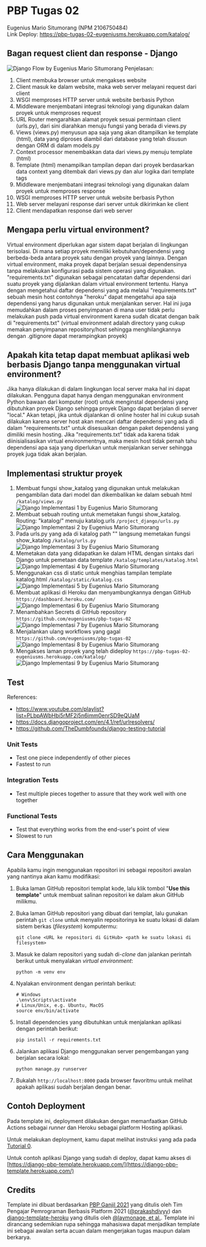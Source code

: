 # PBP Tugas 02
Eugenius Mario Situmorang (NPM 2106750484)
<br/>
Link Deploy: https://pbp-tugas-02-eugeniusms.herokuapp.com/katalog/
<br/>

## Bagan request client dan response - Django
![Django Flow by Eugenius Mario Situmorang](https://github.com/eugeniusms/pbp-tugas-02/blob/main/assets/images/django-flow.jpg?raw=true)
Penjelasan:
1. Client membuka browser untuk mengakses website
2. Client masuk ke dalam website, maka web server melayani request dari client
3. WSGI memproses HTTP server untuk website berbasis Python 
4. Middleware menjembatani integrasi teknologi yang digunakan dalam proyek untuk memproses request
5. URL Router mengarahkan alamat proyek sesuai permintaan client (urls.py), dari sini diarahkan 
   menuju fungsi yang berada di views.py
6. Views (views.py) menyusun apa saja yang akan ditampilkan ke template (html), data yang 
   diproses diambil dari database yang telah disusun dengan ORM di dalam models.py
7. Context processor menembakkan data dari views.py menuju template (html)
8. Template (html) menampilkan tampilan depan dari proyek berdasarkan data context yang ditembak 
   dari views.py dan alur logika dari template tags
9. Middleware menjembatani integrasi teknologi yang digunakan dalam proyek untuk memproses 
   response
10. WSGI memproses HTTP server untuk website berbasis Python
11. Web server melayani response dari server untuk dikirimkan ke client
12. Client mendapatkan response dari web server

## Mengapa perlu virtual environment?

Virtual environment diperlukan agar sistem dapat berjalan di lingkungan terisolasi.
Di mana setiap proyek memiliki kebutuhan/dependensi yang berbeda-beda antara proyek satu
dengan proyek yang lainnya. Dengan virtual environment, maka proyek dapat berjalan sesuai
dependensinya tanpa melakukan konfigurasi pada sistem operasi yang digunakan. "requirements.txt"
digunakan sebagai pencatatan daftar dependensi dari suatu proyek yang dijalankan dalam virtual
environment tertentu. Hanya dengan mengetahui daftar dependensi yang ada melalui "requirements.txt" sebuah mesin host contohnya "heroku" dapat mengetahui apa saja dependensi yang harus digunakan untuk menjalankan server. Hal ini juga memudahkan dalam proses penyimpanan di mana user
tidak perlu melakukan push pada virtual environment karena sudah dicatat dengan baik di "requirements.txt" (virtual environment adalah directory yang cukup memakan penyimpanan repository/host sehingga menghilangkannya dengan .gitignore dapat merampingkan proyek)

## Apakah kita tetap dapat membuat aplikasi web berbasis Django tanpa menggunakan virtual environment?

Jika hanya dilakukan di dalam lingkungan local server maka hal ini dapat dilakukan. Pengguna dapat hanya dengan menggunakan environment Python bawaan dari komputer (root) untuk menginstal dependensi yang dibutuhkan proyek Django sehingga proyek Django dapat berjalan di server "local." Akan tetapi, jika untuk dijalankan di online hoster hal ini cukup susah dilakukan karena server host akan mencari daftar dependensi yang ada di dalam "requirements.txt" untuk disesuaikan dengan paket dependensi yang dimiliki mesin hosting. Jika "requirements.txt" tidak ada karena tidak diinisialisasikan virtual environmentnya, maka mesin host tidak pernah tahu dependensi apa saja yang diperlukan untuk menjalankan server sehingga proyek juga tidak akan berjalan.

## Implementasi struktur proyek
1. Membuat fungsi show_katalog yang digunakan untuk melakukan pengambilan data dari model dan dikembalikan ke dalam sebuah html
   `/katalog/views.py`
   ![Django Implementasi 1 by Eugenius Mario Situmorang](https://github.com/eugeniusms/pbp-tugas-02/blob/main/assets/images/implementasi-01.jpg?raw=true)
2. Membuat sebuah routing untuk memetakan fungsi show_katalog. Routing: "katalog/" menuju katalog.urls
   `/project_django/urls.py`
   ![Django Implementasi 2 by Eugenius Mario Situmorang](https://github.com/eugeniusms/pbp-tugas-02/blob/main/assets/images/implementasi-02.jpg?raw=true)
3. Pada urls.py yang ada di katalog path "" langsung memetakan fungsi show_katalog
   `/katalog/urls.py`
   ![Django Implementasi 3 by Eugenius Mario Situmorang](https://github.com/eugeniusms/pbp-tugas-02/blob/main/assets/images/implementasi-03.jpg?raw=true)
4. Memetakan data yang didapatkan ke dalam HTML dengan sintaks dari Django untuk pemetaan data template
   `/katalog/templates/katalog.html`
   ![Django Implementasi 4 by Eugenius Mario Situmorang](https://github.com/eugeniusms/pbp-tugas-02/blob/main/assets/images/implementasi-04.jpg?raw=true)
5. Menggunakan css di static untuk menghias tampilan template katalog.html
   `/katalog/static/katalog.css`
   ![Django Implementasi 5 by Eugenius Mario Situmorang](https://github.com/eugeniusms/pbp-tugas-02/blob/main/assets/images/implementasi-05.jpg?raw=true)
6. Membuat aplikasi di Heroku dan menyambungkannya dengan GitHub
   `https://dashboard.heroku.com/`
   ![Django Implementasi 6 by Eugenius Mario Situmorang](https://github.com/eugeniusms/pbp-tugas-02/blob/main/assets/images/implementasi-06.jpg?raw=true)
7. Menambahkan Secrets di GitHub repository
   `https://github.com/eugeniusms/pbp-tugas-02`
   ![Django Implementasi 7 by Eugenius Mario Situmorang](https://github.com/eugeniusms/pbp-tugas-02/blob/main/assets/images/implementasi-07.jpg?raw=true)
8. Menjalankan ulang workflows yang gagal
   `https://github.com/eugeniusms/pbp-tugas-02`
   ![Django Implementasi 8 by Eugenius Mario Situmorang](https://github.com/eugeniusms/pbp-tugas-02/blob/main/assets/images/implementasi-08.jpg?raw=true)
9. Mengakses laman proyek yang telah dideploy
   `https://pbp-tugas-02-eugeniusms.herokuapp.com/katalog/`
   ![Django Implementasi 9 by Eugenius Mario Situmorang](https://github.com/eugeniusms/pbp-tugas-02/blob/main/assets/images/implementasi-09.jpg?raw=true)

## Test
References:
- https://www.youtube.com/playlist?list=PLbpAWbHbi5rMF2j5n6imm0enrSD9eQUaM
- https://docs.djangoproject.com/en/4.1/ref/urlresolvers/
- https://github.com/TheDumbfounds/django-testing-tutorial
### Unit Tests
- Test one piece independently of other pieces
- Fastest to run

### Integration Tests
- Test multiple pieces together to assure that they work well with one together

### Functional Tests
- Test that everything works from the end-user's point of view
- Slowest to run

## Cara Menggunakan

Apabila kamu ingin menggunakan repositori ini sebagai repositori awalan yang nantinya akan kamu modifikasi:

1. Buka laman GitHub repositori templat kode, lalu klik tombol "**Use this template**"
   untuk membuat salinan repositori ke dalam akun GitHub milikmu.
2. Buka laman GitHub repositori yang dibuat dari templat, lalu gunakan perintah
   `git clone` untuk menyalin repositorinya ke suatu lokasi di dalam sistem
   berkas (_filesystem_) komputermu:

   ```shell
   git clone <URL ke repositori di GitHub> <path ke suatu lokasi di filesystem>
   ```
3. Masuk ke dalam repositori yang sudah di-_clone_ dan jalankan perintah berikut
   untuk menyalakan _virtual environment_:

   ```shell
   python -m venv env
   ```
4. Nyalakan environment dengan perintah berikut:

   ```shell
   # Windows
   .\env\Scripts\activate
   # Linux/Unix, e.g. Ubuntu, MacOS
   source env/bin/activate
   ```
5. Install dependencies yang dibutuhkan untuk menjalankan aplikasi dengan perintah berikut:

   ```shell
   pip install -r requirements.txt
   ```

6. Jalankan aplikasi Django menggunakan server pengembangan yang berjalan secara
   lokal:

   ```shell
   python manage.py runserver
   ```
7. Bukalah `http://localhost:8000` pada browser favoritmu untuk melihat apakah aplikasi sudah berjalan dengan benar.

## Contoh Deployment 

Pada template ini, deployment dilakukan dengan memanfaatkan GitHub Actions sebagai _runner_ dan Heroku sebagai platform Hosting aplikasi. 

Untuk melakukan deployment, kamu dapat melihat instruksi yang ada pada [Tutorial 0](https://pbp-fasilkom-ui.github.io/ganjil-2023/assignments/tutorial/tutorial-0).

Untuk contoh aplikasi Django yang sudah di deploy, dapat kamu akses di [https://django-pbp-template.herokuapp.com/](https://django-pbp-template.herokuapp.com/)

## Credits

Template ini dibuat berdasarkan [PBP Ganjil 2021](https://gitlab.com/PBP-2021/pbp-lab) yang ditulis oleh Tim Pengajar Pemrograman Berbasis Platform 2021 ([@prakashdivyy](https://gitlab.com/prakashdivyy)) dan [django-template-heroku](https://github.com/laymonage/django-template-heroku) yang ditulis oleh [@laymonage, et al.](https://github.com/laymonage). Template ini dirancang sedemikian rupa sehingga mahasiswa dapat menjadikan template ini sebagai awalan serta acuan dalam mengerjakan tugas maupun dalam berkarya.